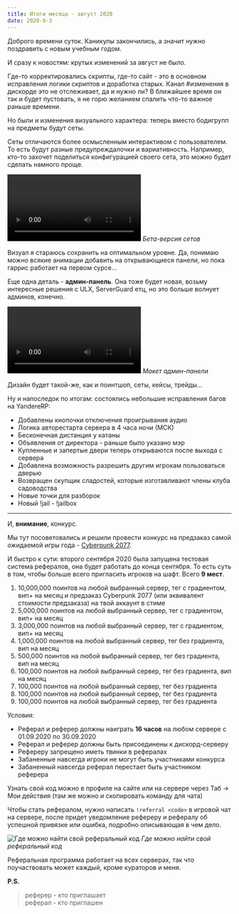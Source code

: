 ```yaml
---
title: Итоги месяца - август 2020
date: 2020-9-3
---
```


Доброго времени суток. Каникулы закончились, а значит нужно поздравить с новым учебным годом.

И сразу к новостям: крутых изменений за август не было.

Где-то корректировались скрипты, где-то сайт - это в основном исправления логики скриптов и доработка старых. Канал #изменения в дискорде это не отслеживает, да и нужно ли? В ближайшее время он так и будет пустовать, я не горю желанием спалить что-то важное раньше времени.

Но были и изменения визуального характера: теперь вместо бодигрупп на предметы будут сеты.

Сеты отличаются более осмысленным интерактивом с пользователем. То есть будут разные предупреждалочки и вариативность. Например, кто-то захочет поделиться конфигурацией своего сета, это можно будет сделать намного проще.

<video controls src="https://digital-garden.website.yandexcloud.net/images/archives/shaftcc/e45c4cad-231d-4e16-81ef-4ab6e2b14fd4.mp4"></video>
*Бета-версия сетов*

Визуал я стараюсь сохранить на оптимальном уровне. Да, понимаю можно всякие анимации добавить на открывающиеся панели, но пока гаррис работает на первом сурсе...

Еще одна деталь - **админ-панель**. Она тоже будет новая, возьму интересные решения с ULX, ServerGuard етц, но это больше волнует админов, конечно.


<video controls src="https://digital-garden.website.yandexcloud.net/images/archives/shaftcc/1d754c53-15eb-4d5c-b0bf-fcc43e946948.mp4"></video>
*Макет админ-панели*

Дизайн будет такой-же, как и поинтшоп, сеты, кейсы, трейды...

Ну и напоследок по итогам: состоялись небольшие исправления багов на YandereRP:

*   Добавлены кнопочки отключения проигрывания аудио
*   Логика авторестарта сервера в 4 часа ночи (МСК)
*   Бесконечная дистанция у катаны
*   Объявления от директора - раньше было указано мэр
*   Купленные и запертые двери теперь открываются после выхода с сервера
*   Добавлена возможность разрешить другим игрокам пользоваться дверью
*   Возвращен скупщик сладостей, которые изготавливают члены клуба садоводства
*   Новые точки для разборок
*   Новый !jail - !jailbox

* * *

И, **внимание**, конкурс.

Мы тут посоветовались и решили провести конкурс на предзаказ самой ожидаемой игры года - [Cyberpunk 2077](https://store.steampowered.com/app/1091500/Cyberpunk_2077/).

И быстро к сути: второго сентября 2020 была запущена тестовая система рефералов, она будет работать до конца сентября. То есть суть в том, чтобы больше всего пригласить игроков на шафт. Всего **9 мест**.

1.  10,000,000 поинтов на любой выбранный сервер, тег с градиентом, вип+ на месяц и предзаказ Cyberpunk 2077 (или эквивалент стоимости предзаказа) на твой аккаунт в стиме
2.  5,000,000 поинтов на любой выбранный сервер, тег с градиентом, вип+ на месяц
3.  3,000,000 поинтов на любой выбранный сервер, тег с градиентом, вип+ на месяц
4.  1,000,000 поинтов на любой выбранный сервер, тег без градиента, вип на месяц
5.  500,000 поинтов на любой выбранный сервер, тег без градиента, вип на месяц
6.  100,000 поинтов на любой выбранный сервер, тег без градиента, вип на месяц
7.  100,000 поинтов на любой выбранный сервер, тег без градиента
8.  100,000 поинтов на любой выбранный сервер, тег без градиента
9.  100,000 поинтов на любой выбранный сервер, тег без градиента

Условия:

*   Реферал и реферер должны наиграть **16 часов** на любом сервере с 01.09.2020 по 30.09.2020
*   Реферал и реферер должны быть присоединены к дискорд-серверу
*   Рефереру запрещено иметь твинки в рефералах
*   Забаненные навсегда игроки не могут быть участниками конкурса
*   Забаненный навсегда реферал перестает быть участником реферера

Узнать свой код можно в профиле на сайте или на сервере через Таб -> Мои действия (там же можно и скопировать команду для чата)

Чтобы стать рефералом, нужно написать `!referral <code>` в игровой чат на сервере, после придет уведомление рефереру и рефералу об успешной привязке или ошибка, подробно описывающая в чем дело.

![Где можно найти свой реферальный код](https://digital-garden.website.yandexcloud.net/images/archives/shaftcc/427279e0-a832-443c-971e-b718bd72bc4e.jpeg)
*Где можно найти свой реферальный код*

Реферальная программа работает на всех серверах, так что поучаствовать может каждый, кроме кураторов и меня.

**P.S.**

> реферер - кто приглашает  
> реферал - кто приглашен
